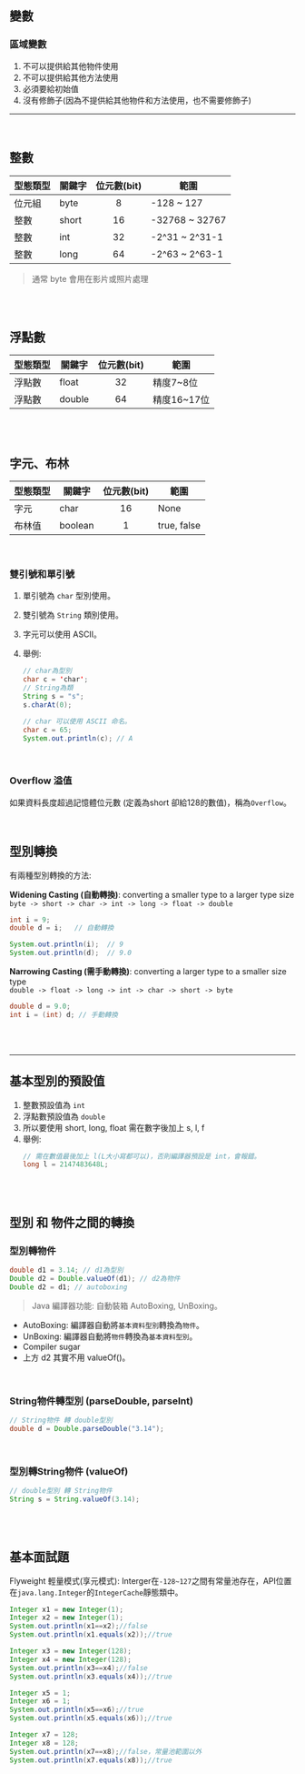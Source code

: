 ## 變數

### 區域變數
1. 不可以提供給其他物件使用
2. 不可以提供給其他方法使用
3. 必須要給初始值
4. 沒有修飾子(因為不提供給其他物件和方法使用，也不需要修飾子)

<hr>
<br>

## 整數
|型態類型|關鍵字|位元數(bit)|範圍|
|--|--|:--:|--|
|位元組|byte|8|-128 ~ 127|
|整數|short|16|-32768 ~ 32767|
|整數|int|32|-2^31 ~ 2^31-1|
|整數|long|64|-2^63 ~ 2^63-1|

>通常 byte 會用在影片或照片處理

<br/>

<br/>

## 浮點數

|型態類型|關鍵字|位元數(bit)|範圍|
|--|--|:--:|--|
|浮點數|float|32|精度7~8位|
|浮點數|double|64|精度16~17位|

<br/>

<br/>

## 字元、布林

|型態類型|關鍵字|位元數(bit)|範圍|
|--|--|:--:|--|
|字元|char|16|None|
|布林值|boolean|1|true, false|

<br>

### 雙引號和單引號
1. 單引號為 `char` 型別使用。
2. 雙引號為 `String` 類別使用。
3. 字元可以使用 ASCII。
4. 舉例: 

    ```java
    // char為型別
    char c = 'char';
    // String為類
    String s = "s";
    s.charAt(0);

    // char 可以使用 ASCII 命名。
    char c = 65;
    System.out.println(c); // A
    ```


<br>

### Overflow 溢值
如果資料長度超過記憶體位元數 (定義為short 卻給128的數值)，稱為`Overflow`。

<br>

## 型別轉換
有兩種型別轉換的方法: 

**Widening Casting (自動轉換)**: converting a smaller type to a larger type size  
`byte -> short -> char -> int -> long -> float -> double`

```java
int i = 9;
double d = i;   // 自動轉換

System.out.println(i);  // 9
System.out.println(d);  // 9.0
```

**Narrowing Casting (需手動轉換)**: converting a larger type to a smaller size type  
`double -> float -> long -> int -> char -> short -> byte`

```java
double d = 9.0;
int i = (int) d; // 手動轉換
```

<br/>

<br/>

<hr>

## 基本型別的預設值
1. 整數預設值為 `int`
2. 浮點數預設值為 `double`
3. 所以要使用 short, long, float 需在數字後加上 s, l, f
4. 舉例:
    ```java
    // 需在數值最後加上 l(L大小寫都可以)，否則編譯器預設是 int，會報錯。
    long l = 2147483648L;
    ```

<br>

<br>

## 型別 和 物件之間的轉換

### 型別轉物件
```java
double d1 = 3.14; // d1為型別
Double d2 = Double.valueOf(d1); // d2為物件
Double d2 = d1; // autoboxing
```

> Java 編譯器功能: 自動裝箱 AutoBoxing, UnBoxing。
* AutoBoxing: 編譯器自動將`基本資料型別`轉換為`物件`。
* UnBoxing: 編譯器自動將`物件`轉換為`基本資料型別`。
* Compiler sugar
* 上方 d2 其實不用 valueOf()。

<br>

### String物件轉型別 (parseDouble, parseInt)
```java
// String物件 轉 double型別
double d = Double.parseDouble("3.14");
```
<br>

### 型別轉String物件 (valueOf)
```java
// double型別 轉 String物件
String s = String.valueOf(3.14);
```

<br/>

<br/>

## 基本面試題
Flyweight 輕量模式(享元模式): Interger在`-128~127`之間有常量池存在，API位置在`java.lang.Integer`的`IntegerCache`靜態類中。
```java
Integer x1 = new Integer(1);
Integer x2 = new Integer(1);
System.out.println(x1==x2);//false
System.out.println(x1.equals(x2));//true

Integer x3 = new Integer(128);
Integer x4 = new Integer(128);
System.out.println(x3==x4);//false
System.out.println(x3.equals(x4));//true

Integer x5 = 1;
Integer x6 = 1;
System.out.println(x5==x6);//true
System.out.println(x5.equals(x6));//true

Integer x7 = 128;
Integer x8 = 128;
System.out.println(x7==x8);//false，常量池範圍以外
System.out.println(x7.equals(x8));//true
```

